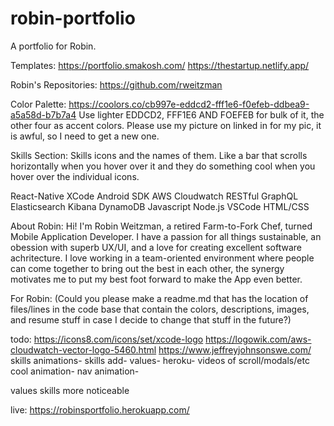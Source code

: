 # robin-portfolio
A portfolio for Robin.

Templates:
https://portfolio.smakosh.com/
https://thestartup.netlify.app/

Robin's Repositories:
https://github.com/rweitzman

Color Palette:
https://coolors.co/cb997e-eddcd2-fff1e6-f0efeb-ddbea9-a5a58d-b7b7a4
Use lighter EDDCD2, FFF1E6 AND FOEFEB for bulk of it, the other four as accent colors. Please use my picture on linked in for my pic, it is awful, so I need to get a new one.

Skills Section:
Skills icons and the names of them. Like a bar that scrolls horizontally when you hover over it and they do something cool when you hover over the individual icons.

React-Native
XCode
Android SDK
AWS
Cloudwatch
RESTful
GraphQL
Elasticsearch
Kibana
DynamoDB
Javascript
Node.js
VSCode
HTML/CSS

About Robin:
Hi! I'm Robin Weitzman, a retired Farm-to-Fork Chef, turned Mobile Application Developer. I have a passion for all things sustainable, an obession with superb UX/UI, and a love for creating excellent software achritecture. I love working in a team-oriented environment where people can come together to bring out the best in each other, the synergy motivates me to put my best foot forward to make the App even better.

For Robin:
(Could you please make a readme.md that has the location of files/lines in the code base that contain the colors, descriptions, images, and resume stuff in case I decide to change that stuff in the future?)

todo:
https://icons8.com/icons/set/xcode-logo
https://logowik.com/aws-cloudwatch-vector-logo-5460.html
https://www.jeffreyjohnsonswe.com/
skills animations-
skills add-
values-
heroku-
videos of scroll/modals/etc
cool animation-
nav animation-

values skills more noticeable

live:
https://robinsportfolio.herokuapp.com/